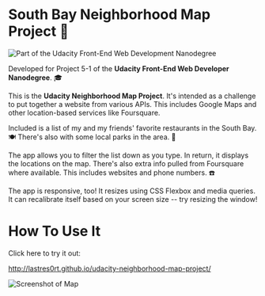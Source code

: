 # South Bay Neighborhood Map Project 🚋

![Part of the Udacity Front-End Web Development Nanodegree](https://img.shields.io/badge/Udacity-Front--End%20Web%20Developer%20Nanodegree-02b3e4.svg)

Developed for Project 5-1 of the **Udacity Front-End Web Developer Nanodegree**. 🎓

This is the **Udacity Neighborhood Map Project**. It's intended as a challenge to put together a website from various APIs. This includes Google Maps and other location-based services like Foursquare.

Included is a list of my and my friends' favorite restaurants in the South Bay. 🍽 There's also with some local parks in the area. 🌳

The app allows you to filter the list down as you type. In return, it displays the locations on the map. There's also extra info pulled from Foursquare where available. This includes websites and phone numbers. ☎️

The app is responsive, too! It resizes using CSS Flexbox and media queries. It can recalibrate itself based on your screen size -- try resizing the window!

# How To Use It

Click here to try it out:

<http://lastres0rt.github.io/udacity-neighborhood-map-project/>

![Screenshot of Map](http://i.imgur.com/gOvmzrv.png)
